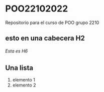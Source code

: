 # POO22102022
Repositorio para el curso de POO grupo 2210

## esto en una cabecera H2
###### Esta es H6

## Una lista

1. elemento 1
1. elemento 2
